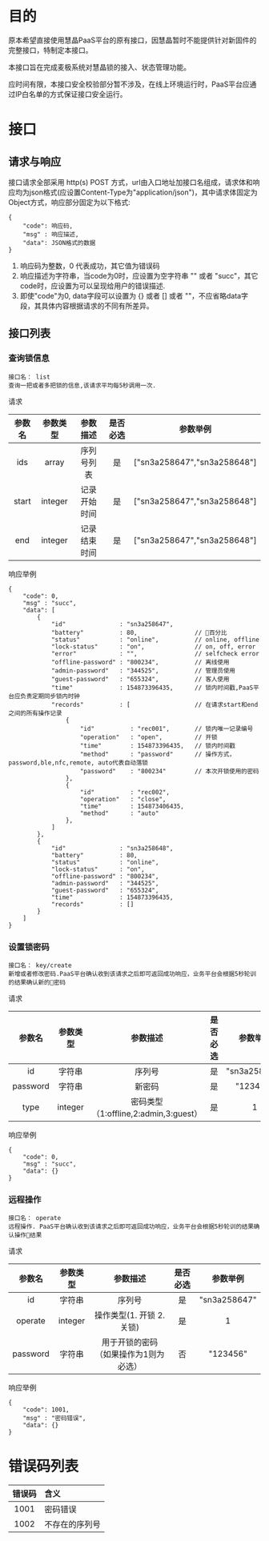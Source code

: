 # 目的

原本希望直接使用慧晶PaaS平台的原有接口，因慧晶暂时不能提供针对新固件的完整接口，特制定本接口。

本接口旨在完成麦极系统对慧晶锁的接入、状态管理功能。

应时间有限，本接口安全校验部分暂不涉及，在线上环境运行时，PaaS平台应通过IP白名单的方式保证接口安全运行。

#  接口

## 请求与响应

接口请求全部采用 http(s) POST 方式，url由入口地址加接口名组成，请求体和响应均为json格式(应设置Content-Type为"application/json")，其中请求体固定为Object方式，响应部分固定为以下格式:
```
{
    "code": 响应码,
    "msg" : 响应描述,
    "data": JSON格式的数据
}
```
1. 响应码为整数，0 代表成功，其它值为错误码
1. 响应描述为字符串，当code为0时，应设置为空字符串 "" 或者 "succ"，其它code时，应设置为可以呈现给用户的错误描述.
1. 即使"code"为0, data字段可以设置为 {} 或者 [] 或者 ""，不应省略data字段，其具体内容根据请求的不同有所差异。

## 接口列表

### 查询锁信息

```
接口名： list
查询一把或者多把锁的信息,该请求平均每5秒调用一次.
```
请求

|参数名|参数类型|参数描述|是否必选|参数举例|
|:---:|:---:|:---:|:---:|:---:|
|ids|array|序列号列表|是|["sn3a258647","sn3a258648"]|
|start|integer|记录开始时间|是|["sn3a258647","sn3a258648"]|
|end|integer|记录结束时间|是|["sn3a258647","sn3a258648"]|

响应举例

```
{
    "code": 0,
    "msg" : "succ",
    "data": [
        {
            "id"               : "sn3a258647",
            "battery"          : 80,                // 百分比
            "status"           : "online",          // online, offline
            "lock-status"      : "on",              // on, off, error
            "error"            : "",                // selfcheck error
            "offline-password" : "800234",          // 离线使用
            "admin-password"   : "344525",          // 管理员使用
            "guest-password"   : "655324",          // 客人使用
            "time"             : 154873396435,      // 锁内时间戳,PaaS平台应负责定期同步锁内时钟
            "records"          : [                  // 在请求start和end之间的所有操作记录
                {
                    "id"          : "rec001",       // 锁内唯一记录编号
                    "operation"   : "open",         // 开锁
                    "time"        : 154873396435,   // 锁内时间戳
                    "method"      : "password"      // 操作方式，password,ble,nfc,remote, auto代表自动落锁
                    "password"    : "800234"        // 本次开锁使用的密码
                },
                {
                    "id"          : "rec002",
                    "operation"   : "close",
                    "time"        : 154873406435,
                    "method"      : "auto" 
                },
            ]
        },
        {
            "id"               : "sn3a258648",
            "battery"          : 80,
            "status"           : "online",
            "lock-status"      : "on",
            "offline-password" : "800234",
            "admin-password"   : "344525",
            "guest-password"   : "655324",
            "time"             : 154873396435,
            "records"          : []
        }
    ]
}
```


### 设置锁密码

```
接口名： key/create
新增或者修改密码.PaaS平台确认收到该请求之后即可返回成功响应，业务平台会根据5秒轮训的结果确认新的密码
```
请求

|参数名|参数类型|参数描述|是否必选|参数举例|
|:---:|:---:|:---:|:---:|:---:|
|id|字符串|序列号|是|"sn3a258647"|
|password|字符串|新密码|是|"123456"|
|type|integer|密码类型（1:offline,2:admin,3:guest）|是|1|

响应举例

```
{
    "code": 0,
    "msg" : "succ",
    "data": {}
}
```

### 远程操作

```
接口名： operate
远程操作. PaaS平台确认收到该请求之后即可返回成功响应，业务平台会根据5秒轮训的结果确认操作结果
```
请求

|参数名|参数类型|参数描述|是否必选|参数举例|
|:---:|:---:|:---:|:---:|:---:|
|id|字符串|序列号|是|"sn3a258647"|
|operate|integer|操作类型(1. 开锁 2.关锁)|是|1|
|password|字符串|用于开锁的密码（如果操作为1则为必选）|否|"123456"|

响应举例

```
{
    "code": 1001,
    "msg" : "密码错误",
    "data": {}
}
```

# 错误码列表

|错误码|含义|
|:---:|:---|
|1001|密码错误|
|1002|不存在的序列号|

